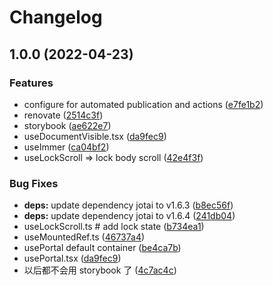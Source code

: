 # Changelog

## 1.0.0 (2022-04-23)


### Features

* configure for automated publication and actions ([e7fe1b2](https://github.com/powerfulyang/hooks/commit/e7fe1b2485c974bd01483a9e0261f74202890d30))
* renovate ([2514c3f](https://github.com/powerfulyang/hooks/commit/2514c3ff247be30a0645e8cab549e1a7a006f064))
* storybook ([ae622e7](https://github.com/powerfulyang/hooks/commit/ae622e75457047c0ef5fd704479fb94d091d589d))
* useDocumentVisible.tsx ([da9fec9](https://github.com/powerfulyang/hooks/commit/da9fec9e25c783bc48f4cdab030f594c81378e5d))
* useImmer ([ca04bf2](https://github.com/powerfulyang/hooks/commit/ca04bf2ce9f826842e3822f6089809b08688c231))
* useLockScroll => lock body scroll ([42e4f3f](https://github.com/powerfulyang/hooks/commit/42e4f3fc02b394cb54d79ba746d5bee920dd501e))


### Bug Fixes

* **deps:** update dependency jotai to v1.6.3 ([b8ec56f](https://github.com/powerfulyang/hooks/commit/b8ec56fd34c65e790739d72d60ae6e105ccc2137))
* **deps:** update dependency jotai to v1.6.4 ([241db04](https://github.com/powerfulyang/hooks/commit/241db0404707db271d361f09415500a6f9d1cb7a))
* useLockScroll.ts # add lock state ([b734ea1](https://github.com/powerfulyang/hooks/commit/b734ea1c8bee6e7e172dd093bcfe509afca72674))
* useMountedRef.ts ([46737a4](https://github.com/powerfulyang/hooks/commit/46737a456219593c414e163419ea0cd67201613d))
* usePortal default container ([be4ca7b](https://github.com/powerfulyang/hooks/commit/be4ca7b871df5e48a9c149b47d56eadee4ded205))
* usePortal.tsx ([da9fec9](https://github.com/powerfulyang/hooks/commit/da9fec9e25c783bc48f4cdab030f594c81378e5d))
* 以后都不会用 storybook 了 ([4c7ac4c](https://github.com/powerfulyang/hooks/commit/4c7ac4cb4b7cd46e9ae7d18a8db1003dfbc8c65e))
